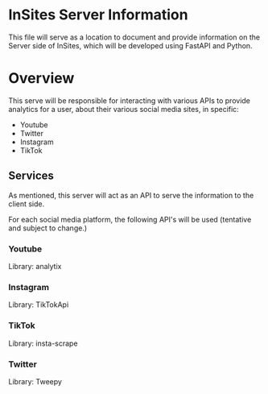 # InSites Server Information

This file will serve as a location to document and provide information on the Server side of InSites, which will be developed using FastAPI and Python.

# Overview
This serve will be responsible for interacting with various APIs to provide analytics for a user, about their various social media sites, in specific:
- Youtube
- Twitter
- Instagram
- TikTok


## Services
As mentioned, this server will act as an API to serve the information to the client side. 

For each social media platform, the following API's will be used (tentative and subject to change.)

### Youtube
Library: analytix

### Instagram
Library: TikTokApi

### TikTok
Library: insta-scrape

### Twitter
Library: Tweepy

